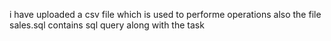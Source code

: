 i have uploaded a csv file which is used to performe operations
also the file sales.sql contains sql query along with the task 
